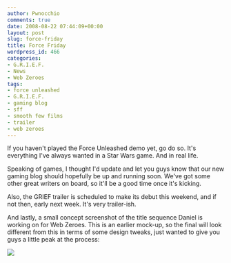```yaml
---
author: Pwnocchio
comments: true
date: 2008-08-22 07:44:09+00:00
layout: post
slug: force-friday
title: Force Friday
wordpress_id: 466
categories:
- G.R.I.E.F.
- News
- Web Zeroes
tags:
- force unleashed
- G.R.I.E.F.
- gaming blog
- sff
- smooth few films
- trailer
- web zeroes
---
```


If you haven't played the Force Unleashed demo yet, go do so. It's everything I've always wanted in a Star Wars game. And in real life.

Speaking of games, I thought I'd update and let you guys know that our new gaming blog should hopefully be up and running soon. We've got some other great writers on board, so it'll be a good time once it's kicking.

Also, the GRIEF trailer is scheduled to make its debut this weekend, and if not then, early next week. It's very trailer-ish.

And lastly, a small concept screenshot of the title sequence Daniel is working on for Web Zeroes. This is an earlier mock-up, so the final will look different from this in terms of some design tweaks, just wanted to give you guys a little peak at the process:

[![](http://www.smoothfewfilms.com/wp-content/uploads/2008/08/danieltest-128x72.jpg)](http://www.smoothfewfilms.com/wp-content/uploads/2008/08/danieltest.jpg)
